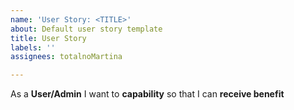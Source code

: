 ```yaml
---
name: 'User Story: <TITLE>'
about: Default user story template
title: User Story
labels: ''
assignees: totalnoMartina

---
```


As a **User/Admin** I want to **capability** so that I can **receive benefit**
